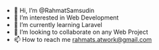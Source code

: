- 👋 Hi, I’m @RahmatSamsudin
- 👀 I’m interested in Web Development
- 🌱 I’m currently learning Laravel
- 💞️ I’m looking to collaborate on any Web Project
- 📫 How to reach me rahmats.atwork@gmail.com

<!---
RahmatSamsudin/RahmatSamsudin is a ✨ special ✨ repository because its `README.md` (this file) appears on your GitHub profile.
You can click the Preview link to take a look at your changes.
--->

